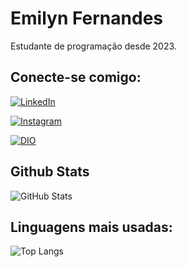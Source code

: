 # Emilyn Fernandes

Estudante de programação desde 2023. 

## Conecte-se comigo:

[![LinkedIn](https://img.shields.io/badge/LinkedIn-000?style=for-the-badge&logo=linkedin&logoColor=0E76A8)](www.linkedin.com/in/emilynsfer013) 

[![Instagram](https://img.shields.io/badge/Instagram-000?style=for-the-badge&logo=instagram)](https://www.instagram.com/emilyn_fernandes/?igshid=OGQ5ZDc2ODk2ZA%3D%3D)

[![DIO](https://img.shields.io/badge/DIO-000?style=for-the-badge&logo=DIO)](https://www.dio.me/users/emilynsfer)

## Github Stats 

![GitHub Stats](https://github-readme-stats.vercel.app/api?username=Emilynsfer&theme=transparent&bg_color=000&border_color=30A3DC&show_icons=true&icon_color=30A3DC&title_color=E94D5F&text_color=FFF)


## Linguagens mais usadas: 

![Top Langs](https://github-readme-stats-git-masterrstaa-rickstaa.vercel.app/api/top-langs/?username=Emilynsfer&layout=compact&bg_color=000&border_color=30A3DC&title_color=E94D5F&text_color=FFF)
